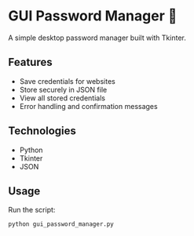 # GUI Password Manager 🔐

A simple desktop password manager built with Tkinter.

## Features
- Save credentials for websites
- Store securely in JSON file
- View all stored credentials
- Error handling and confirmation messages

## Technologies
- Python
- Tkinter
- JSON

## Usage
Run the script:
```bash
python gui_password_manager.py

